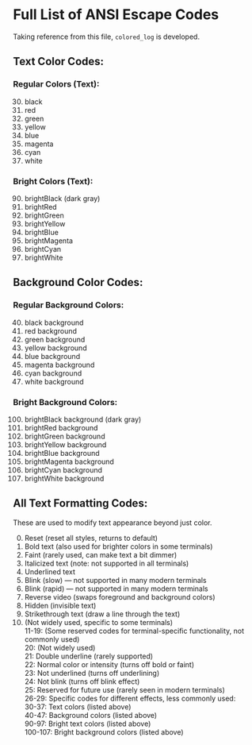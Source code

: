 # Full List of ANSI Escape Codes

Taking reference from this file, `colored_log` is developed.

## Text Color Codes:

### Regular Colors (Text):
30. black
31. red
32. green
33. yellow
34. blue
35. magenta
36. cyan
37. white

### Bright Colors (Text):
90. brightBlack (dark gray)
91. brightRed
92. brightGreen
93. brightYellow
94. brightBlue
95. brightMagenta
96. brightCyan
97. brightWhite


## Background Color Codes:
### Regular Background Colors:

40. black background
41. red background
42. green background
43. yellow background
44. blue background
45. magenta background
46. cyan background
47. white background

### Bright Background Colors:
100. brightBlack background (dark gray)
101. brightRed background
102. brightGreen background
103. brightYellow background
104. brightBlue background
105. brightMagenta background
106. brightCyan background
107. brightWhite background

## All Text Formatting Codes:
These are used to modify text appearance beyond just color.

0. Reset (reset all styles, returns to default)
1. Bold text (also used for brighter colors in some terminals)
2. Faint (rarely used, can make text a bit dimmer)
3. Italicized text (note: not supported in all terminals)
4. Underlined text
5. Blink (slow) — not supported in many modern terminals
6. Blink (rapid) — not supported in many modern terminals
7. Reverse video (swaps foreground and background colors)
8. Hidden (invisible text)
9. Strikethrough text (draw a line through the text)
10. (Not widely used, specific to some terminals)<br>
11-19: (Some reserved codes for terminal-specific functionality, not commonly used)<br>
20: (Not widely used)<br>
21: Double underline (rarely supported)<br>
22: Normal color or intensity (turns off bold or faint)<br>
23: Not underlined (turns off underlining)<br>
24: Not blink (turns off blink effect)<br>
25: Reserved for future use (rarely seen in modern terminals)<br>
26-29: Specific codes for different effects, less commonly used:<br>
30-37: Text colors (listed above)<br>
40-47: Background colors (listed above)<br>
90-97: Bright text colors (listed above)<br>
100-107: Bright background colors (listed above)<br>